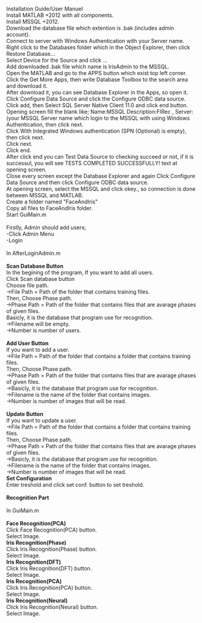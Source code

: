 Installation Guide/User Manuel
<br>Install MATLAB +2012 with all components.
<br>Install MSSQL +2012.
<br>Download the database file which extention is .bak (includes admin account).
<br>Connect to server with Windows Authentication with your Server name.
<br>Right click to the Databases folder which in the Object Explorer, then click Restore Database...
<br>Select Device for the Source and click ...
<br>Add downloaded .bak file which name is IrisAdmin to the MSSQL.
<br>Open the MATLAB and go to the APPS button which exist top left corner.
<br>Click the Get More Apps, then write Database Toolbox to the search area and download it.
<br>After download it, you can see Database Explorer in the Apps, so open it.
<br>Click Configure Data Source and click the Configure ODBC data source.
<br>Click add, then Select SQL Server Native Client 11.0 and click end button.
<br>Opening screen fill the blank like; Name:MSSQL Description:FIRec , Server: (your MSSQL Server name which login to the MSSQL with using Windows Authentication, then click next.
<br>Click With Integrated Windows authentication (SPN (Optional) is empty), then click next.
<br>Click next.
<br>Click end.
<br>After click end you can Test Data Source to checking succeed or not, if it is successul, you will see TESTS COMPLETED SUCCESSFULLY! text at opening screen.
<br> Close every screen except the Database Explorer and again Click Configure Data Source and then click Configure ODBC data source.
<br>At opening screen, select the MSSQL and click okey., so connection is done between MSSQL and MATLAB.
<br>Create a folder named "FaceAndIris"
<br>Copy all files to FaceAndIris folder.
<br>Start GuiMain.m
<br>
<br>Firstly, Admin should add users;
<br>-Click Admin Menu
<br>-Login
<br>
<br>In AfterLoginAdmin.m
<br>
<br>**Scan Database Button**
<br>In the begining of the program, If you want to add all users.
<br>Click Scan database button
<br>Choose file path.
<br>->File Path = Path of the folder that contains training files.
<br>Then, Choose Phase path.
<br>->Phase Path = Path of the folder that contains files that are avarage phases of given files.
<br>Basicly, it is the database that program use for recognition.
<br>->Filename will be empty.
<br>->Number is number of users.
<br>
<br>**Add User Button**
<br>If you want to add a user.
<br>->File Path = Path of the folder that contains a folder that contains training files.
<br>Then, Choose Phase path.
<br>->Phase Path = Path of the folder that contains files that are avarage phases of given files.
<br>->Basicly, it is the database that program use for recognition.
<br>->Filename is the name of the folder that contains images.
<br>->Number is number of images that will be read.
<br>
<br>**Update Button**
<br>If you want to update a user. 
<br>->File Path = Path of the folder that contains a folder that contains training files. 
<br>Then, Choose Phase path. 
<br>->Phase Path = Path of the folder that contains files that are avarage phases of given files. 
<br>->Basicly, it is the database that program use for recognition. 
<br>->Filename is the name of the folder that contains images. 
<br>->Number is number of images that will be read.
<br>**Set Configuration** 
<br>Enter treshold and click set conf. button to set treshold.
<br>
<br>**Recognition Part**
<br>
<br> In GuiMain.m
<br>
<br>**Face Recognition(PCA)**
<br>Click Face Recognition(PCA) button.
<br>Select Image.
<br>**Iris Recognition(Phase)**
<br>Click Iris Recognition(Phase) button.
<br>Select Image.
<br>**Iris Recognition(DFT)**
<br>Click Iris Recognition(DFT) button.
<br>Select Image.
<br>**Iris Recognition(PCA)**
<br>Click Iris Recognition(PCA) button.
<br>Select Image.
<br>**Iris Recognition(Neural)**
<br>Click Iris Recognition(Neural) button.
<br>Select Image.
